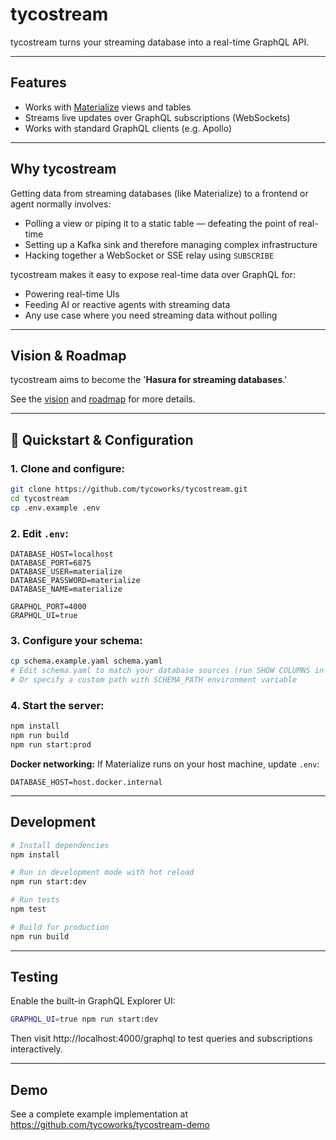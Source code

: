 # tycostream

tycostream turns your streaming database into a real-time GraphQL API.

---

## Features

* Works with [Materialize](https://materialize.com/) views and tables
* Streams live updates over GraphQL subscriptions (WebSockets)
* Works with standard GraphQL clients (e.g. Apollo)

---

## Why tycostream

Getting data from streaming databases (like Materialize) to a frontend or agent normally involves:

* Polling a view or piping it to a static table — defeating the point of real-time
* Setting up a Kafka sink and therefore managing complex infrastructure
* Hacking together a WebSocket or SSE relay using `SUBSCRIBE`

tycostream makes it easy to expose real-time data over GraphQL for:
* Powering real-time UIs
* Feeding AI or reactive agents with streaming data
* Any use case where you need streaming data without polling

---

## Vision & Roadmap

tycostream aims to become the '**Hasura for streaming databases**.'

See the [vision](./docs/VISION.md) and [roadmap](./docs/ROADMAP.md) for more details.

---

## 🏁 Quickstart & Configuration

### 1. Clone and configure:

```bash
git clone https://github.com/tycoworks/tycostream.git
cd tycostream
cp .env.example .env
```

### 2. Edit `.env`:

```
DATABASE_HOST=localhost
DATABASE_PORT=6875
DATABASE_USER=materialize
DATABASE_PASSWORD=materialize
DATABASE_NAME=materialize

GRAPHQL_PORT=4000
GRAPHQL_UI=true
```

### 3. Configure your schema:

```bash
cp schema.example.yaml schema.yaml
# Edit schema.yaml to match your database sources (run SHOW COLUMNS in your database)
# Or specify a custom path with SCHEMA_PATH environment variable
```

### 4. Start the server:

```bash
npm install
npm run build
npm run start:prod
```

**Docker networking:** If Materialize runs on your host machine, update `.env`:
```
DATABASE_HOST=host.docker.internal
```

---

## Development

```bash
# Install dependencies
npm install

# Run in development mode with hot reload
npm run start:dev

# Run tests
npm test

# Build for production
npm run build
```

---

## Testing

Enable the built-in GraphQL Explorer UI:
```bash
GRAPHQL_UI=true npm run start:dev
```
Then visit http://localhost:4000/graphql to test queries and subscriptions interactively.

---

## Demo

See a complete example implementation at https://github.com/tycoworks/tycostream-demo